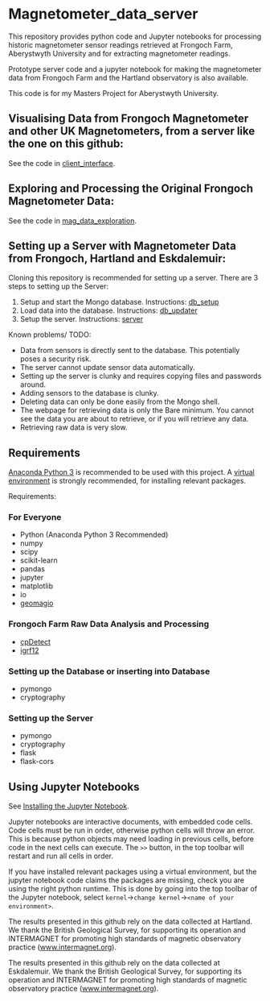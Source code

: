<!--
The readmes are stored as markdown files, for compatibility with github. 
It is recommended to read this readme at https://github.com/Jammyjamjamman/Magnetometer_data_server.
-->

# Magnetometer_data_server
This repository provides python code and Jupyter notebooks for processing historic magnetometer sensor readings retrieved at Frongoch Farm, Aberystwyth University and for extracting magnetometer readings.

Prototype server code and a jupyter notebook for making the magnetometer data from Frongoch Farm and the Hartland observatory is also available.

This code is for my Masters Project for Aberystwyth University.

## Visualising Data from Frongoch Magnetometer and other UK Magnetometers, from a server like the one on this github:
See the code in [client_interface](client_interface).

## Exploring and Processing the Original Frongoch Magnetometer Data:
See the code in [mag_data_exploration](mag_data_exploration).

## Setting up a Server with Magnetometer Data from Frongoch, Hartland and Eskdalemuir:
Cloning this repository is recommended for setting up a server. There are 3 steps to setting up the Server:
1. Setup and start the Mongo database. Instructions: [db_setup](db_setup)
2. Load data into the database. Instructions: [db_updater](db_updater)
3. Setup the server. Instructions: [server](server)

Known problems/ TODO:
* Data from sensors is directly sent to the database. This potentially poses a security risk.
* The server cannot update sensor data automatically.
* Setting up the server is clunky and requires copying files and passwords around.
* Adding sensors to the database is clunky.
* Deleting data can only be done easily from the Mongo shell.
* The webpage for retrieving data is only the Bare minimum. You cannot see the data you are about to retrieve, or if you will retrieve any data.
* Retrieving raw data is very slow.

## Requirements
[Anaconda Python 3](https://www.anaconda.com/download/) is recommended to be used with this project. A [virtual environment](https://conda.io/docs/user-guide/tasks/manage-environments.html) is strongly recommended, for installing relevant packages.

Requirements:
### For Everyone
* Python (Anaconda Python 3 Recommended)
* numpy
* scipy
* scikit-learn
* pandas
* jupyter
* matplotlib
* io
* [geomagio](https://github.com/usgs/geomag-algorithms)

### Frongoch Farm Raw Data Analysis and Processing

* [cpDetect](https://github.com/choderalab/cpdetect)
* [igrf12](https://github.com/scivision/igrf12)

### Setting up the Database or inserting into Database
* pymongo
* cryptography

### Setting up the Server
* pymongo
* cryptography
* flask
* flask-cors

## Using Jupyter Notebooks
See [Installing the Jupyter Notebook](http://jupyter.org/install.html).

Jupyter notebooks are interactive documents, with embedded code cells. Code cells must be run in order, otherwise python cells will throw an error. This is because python objects may need loading in previous cells, before code in the next cells can execute. The `>>` button, in the top toolbar will restart and run all cells in order.

If you have installed relevant packages using a virtual environment, but the jupyter notebook code claims the packages are missing, check you are using the right python runtime. This is done by going into the top toolbar of the Jupyter notebook, select `kernel`->`change kernel`->`<name of your environment>`.


The results presented in this github rely on the data collected at Hartland. We thank the British Geological Survey, for supporting its operation and INTERMAGNET for promoting high standards of magnetic observatory practice (www.intermagnet.org).

The results presented in this github rely on the data collected at Eskdalemuir. We thank the British Geological Survey, for supporting its operation and INTERMAGNET for promoting high standards of magnetic observatory practice (www.intermagnet.org).
